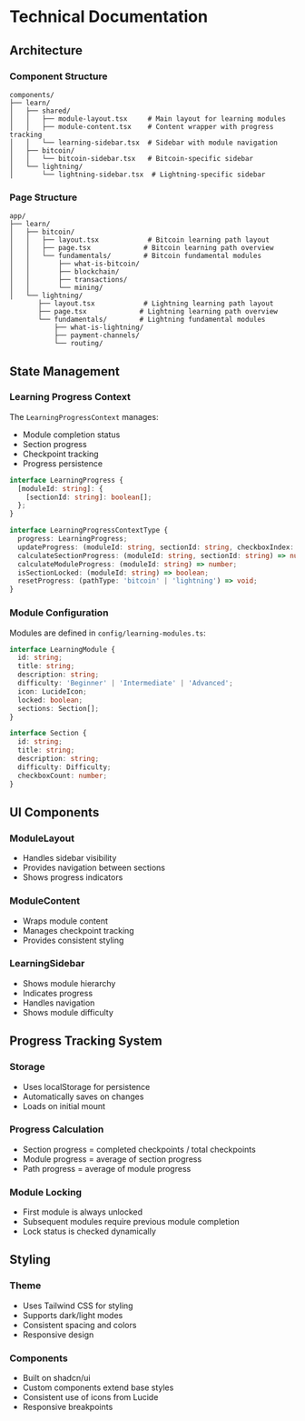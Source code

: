 # Technical Documentation

## Architecture

### Component Structure

```
components/
├── learn/
│   ├── shared/
│   │   ├── module-layout.tsx     # Main layout for learning modules
│   │   ├── module-content.tsx    # Content wrapper with progress tracking
│   │   └── learning-sidebar.tsx  # Sidebar with module navigation
│   ├── bitcoin/
│   │   └── bitcoin-sidebar.tsx   # Bitcoin-specific sidebar
│   └── lightning/
│       └── lightning-sidebar.tsx  # Lightning-specific sidebar
```

### Page Structure

```
app/
├── learn/
│   ├── bitcoin/
│   │   ├── layout.tsx            # Bitcoin learning path layout
│   │   ├── page.tsx             # Bitcoin learning path overview
│   │   └── fundamentals/        # Bitcoin fundamental modules
│   │       ├── what-is-bitcoin/
│   │       ├── blockchain/
│   │       ├── transactions/
│   │       └── mining/
│   └── lightning/
       ├── layout.tsx            # Lightning learning path layout
       ├── page.tsx             # Lightning learning path overview
       └── fundamentals/        # Lightning fundamental modules
           ├── what-is-lightning/
           ├── payment-channels/
           └── routing/
```

## State Management

### Learning Progress Context

The `LearningProgressContext` manages:
- Module completion status
- Section progress
- Checkpoint tracking
- Progress persistence

```typescript
interface LearningProgress {
  [moduleId: string]: {
    [sectionId: string]: boolean[];
  };
}

interface LearningProgressContextType {
  progress: LearningProgress;
  updateProgress: (moduleId: string, sectionId: string, checkboxIndex: number) => void;
  calculateSectionProgress: (moduleId: string, sectionId: string) => number;
  calculateModuleProgress: (moduleId: string) => number;
  isSectionLocked: (moduleId: string) => boolean;
  resetProgress: (pathType: 'bitcoin' | 'lightning') => void;
}
```

### Module Configuration

Modules are defined in `config/learning-modules.ts`:

```typescript
interface LearningModule {
  id: string;
  title: string;
  description: string;
  difficulty: 'Beginner' | 'Intermediate' | 'Advanced';
  icon: LucideIcon;
  locked: boolean;
  sections: Section[];
}

interface Section {
  id: string;
  title: string;
  description: string;
  difficulty: Difficulty;
  checkboxCount: number;
}
```

## UI Components

### ModuleLayout
- Handles sidebar visibility
- Provides navigation between sections
- Shows progress indicators

### ModuleContent
- Wraps module content
- Manages checkpoint tracking
- Provides consistent styling

### LearningSidebar
- Shows module hierarchy
- Indicates progress
- Handles navigation
- Shows module difficulty

## Progress Tracking System

### Storage
- Uses localStorage for persistence
- Automatically saves on changes
- Loads on initial mount

### Progress Calculation
- Section progress = completed checkpoints / total checkpoints
- Module progress = average of section progress
- Path progress = average of module progress

### Module Locking
- First module is always unlocked
- Subsequent modules require previous module completion
- Lock status is checked dynamically

## Styling

### Theme
- Uses Tailwind CSS for styling
- Supports dark/light modes
- Consistent spacing and colors
- Responsive design

### Components
- Built on shadcn/ui
- Custom components extend base styles
- Consistent use of icons from Lucide
- Responsive breakpoints
